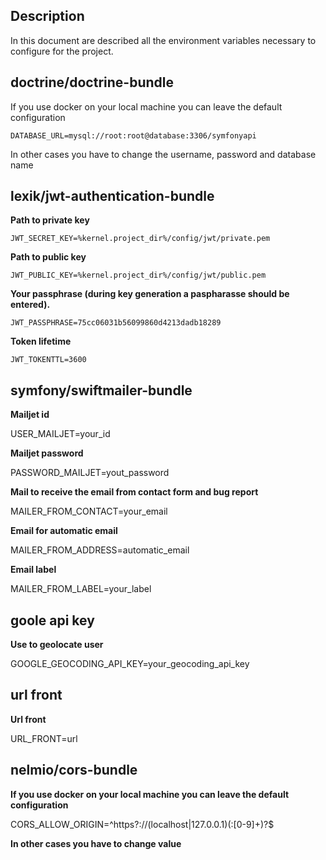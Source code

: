 ## Description

In this document are described all the environment variables necessary to configure for the project.

## doctrine/doctrine-bundle

If you use docker on your local machine you can leave the default configuration

`DATABASE_URL=mysql://root:root@database:3306/symfonyapi`

In other cases you have to change the username, password and database name

## lexik/jwt-authentication-bundle

**Path to private key**

`JWT_SECRET_KEY=%kernel.project_dir%/config/jwt/private.pem` 

**Path to public key**

`JWT_PUBLIC_KEY=%kernel.project_dir%/config/jwt/public.pem`

**Your passphrase (during key generation a paspharasse should be entered).**

`JWT_PASSPHRASE=75cc06031b56099860d4213dadb18289`

**Token lifetime** 

`JWT_TOKENTTL=3600`

## symfony/swiftmailer-bundle

**Mailjet id**

USER_MAILJET=your_id

**Mailjet password**

PASSWORD_MAILJET=yout_password

**Mail to receive the email from contact form and bug report**

MAILER_FROM_CONTACT=your_email

**Email for automatic email**

MAILER_FROM_ADDRESS=automatic_email

**Email label**

MAILER_FROM_LABEL=your_label

## goole api key

**Use to geolocate user**

GOOGLE_GEOCODING_API_KEY=your_geocoding_api_key

## url front

**Url front**

URL_FRONT=url

## nelmio/cors-bundle

**If you use docker on your local machine you can leave the default configuration**

CORS_ALLOW_ORIGIN=^https?://(localhost|127\.0\.0\.1)(:[0-9]+)?$

**In other cases you have to change value**
